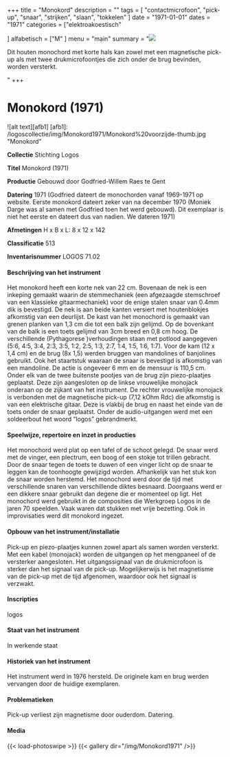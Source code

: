 ﻿+++
title = "Monokord"
description = ""
tags = [ "contactmicrofoon", "pick-up", "snaar", "strijken", "slaan", "tokkelen"
]
date = "1971-01-01"
dates = "1971"
categories = ["elektroakoestisch"

]
alfabetisch = ["M"
]
menu = "main"
summary = "<a href='/logoscollectie/1971/monokord'><img src='/logoscollectie/img/Monokord1971/Monokord%20voorzijde-thumb.jpg'></a><p>Dit houten monochord met korte hals kan zowel met een magnetische pick-up als met twee drukmicrofoontjes die zich onder de brug bevinden, worden versterkt.</p>"
+++


# Monokord (1971)

![alt text][afb1]
[afb1]: /logoscollectie/img/Monokord1971/Monokord%20voorzijde-thumb.jpg "Monokord"

**Collectie** 
Stichting Logos

**Titel**
Monokord (1971)

**Productie**
Gebouwd door Godfried-Willem Raes te Gent

**Datering**
1971
(Godfried dateert de monochorden vanaf 1969-1971 op website. Eerste monokord dateert zeker van na december 1970 (Moniek Darge was al samen met Godfried toen het werd gebouwd). Dit exemplaar is niet het eerste en dateert dus van nadien. We dateren 1971)

**Afmetingen**
H x B x L: 8 x 12 x 142

**Classificatie**
513

**Inventarisnummer**
LOGOS 71.02

#### Beschrijving van het instrument
Het monokord heeft een korte nek van 22 cm. Bovenaan de nek is een inkeping gemaakt waarin de stemmechaniek (een afgezaagde stemschroef van een klassieke gitaarmechaniek) voor de enige stalen snaar van 0.4mm dik is bevestigd. De nek is aan beide kanten versiert met houtenblokjes afkomstig van een deurlijst. De kast van het monochord is gemaakt van grenen planken van 1,3 cm die tot een balk zijn gelijmd. Op de bovenkant van de balk is een toets gelijmd van 3cm breed en 0,8 cm hoog. De verschillende (Pythagorese )verhoudingen staan met potlood aangegeven (5:6, 4:5, 3:4, 2:3, 3:5, 1:2, 2:5, 1:3, 2:7, 1:4, 1:5, 1:6, 1:7). Voor de kam (12 x 1,4 cm) en de brug (8x 1,5) werden bruggen van mandolines of banjolines gebruikt. Ook het staartstuk waaraan de snaar is bevestigd is afkomstig van een mandoline. De actie is ongeveer 6 mm en de mensuur is 110,5 cm. Onder elk van de twee buitenste pootjes van de brug zijn piezo-plaatjes geplaatst. Deze zijn aangesloten op de linkse vrouwelijke monojack onderaan op de zijkant van het instrument. De rechter vrouwelijke monojack is verbonden met de magnetische pick-up (7,12 kOhm Rdc) die afkomstig is van een elektrische gitaar. Deze is vlakbij de brug en naast het einde van de toets onder de snaar geplaatst. Onder de audio-uitgangen werd met een soldeerbout het woord “logos” gebrandmerkt. 

#### Speelwijze, repertoire en inzet in producties
Het monochord werd plat op een tafel of de schoot gelegd. De snaar werd met de vinger, een plectrum, een boog of een stokje tot trillen gebracht. Door de snaar tegen de toets te duwen of een vinger licht op de snaar te leggen kan de toonhoogte gewijzigd worden. Afhankelijk van het stuk kon de snaar worden herstemd. Het monochord werd door de tijd met verschillende snaren van verschillende diktes besnaard. Doorgaans werd er een dikkere snaar gebruikt dan degene die er momenteel op ligt. Het monochord werd gebruikt in de composities die Werkgroep Logos in de jaren 70 speelden. Vaak waren dat stukken met vrije bezetting. Ook in improvisaties werd dit monokord ingezet.

#### Opbouw van het instrument/installatie
Pick-up en piezo-plaatjes kunnen zowel apart als samen worden versterkt. Met een kabel (monojack) worden de uitgangen op het mengpaneel of de versterker aangesloten. Het uitgangssignaal van de drukmicrofoon is sterker dan het signaal van de pick-up. Mogelijkerwijs is het magnetisme van de pick-up met de tijd afgenomen, waardoor ook het signaal is verzwakt.

#### Inscripties
logos

#### Staat van het instrument
In werkende staat

#### Historiek van het instrument
Het instrument werd in 1976 hersteld. De originele kam en brug werden vervangen door de huidige exemplaren.

#### Problematieken
Pick-up verliest zijn magnetisme door ouderdom. 
Datering. 

#### Media
{{< load-photoswipe >}}
{{< gallery dir="/img/Monokord1971" />}}